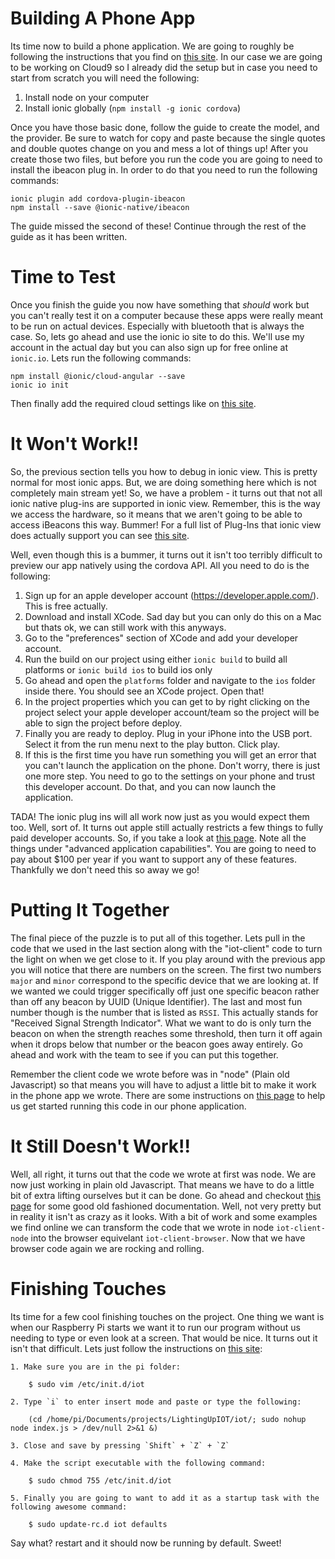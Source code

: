 Building A Phone App
====

Its time now to build a phone application. We are going to roughly be following the instructions that you find on [this site](https://ionicallyspeaking.com/2017/01/16/creating-a-beacon-application-with-ionic-2/). In our case we are going to be working on Cloud9 so I already did the setup but in case you need to start from scratch you will need the following:

1. Install node on your computer
2. Install ionic globally (`npm install -g ionic cordova`)

Once you have those basic done, follow the guide to create the model, and the provider. Be sure to watch for copy and paste because the single quotes and double quotes change on you and mess a lot of things up! After you create those two files, but before you run the code you are going to need to install the ibeacon plug in. In order to do that you need to run the following commands:

    ionic plugin add cordova-plugin-ibeacon
    npm install --save @ionic-native/ibeacon

The guide missed the second of these! Continue through the rest of the guide as it has been written.


Time to Test
=====

Once you finish the guide you now have something that _should_ work but you can't really test it on a computer because these apps were really meant to be run on actual devices. Especially with bluetooth that is always the case. So, lets go ahead and use the ionic io site to do this. We'll use my account in the actual day but you can also sign up for free online at `ionic.io`. Lets run the following commands:

    npm install @ionic/cloud-angular --save
    ionic io init
    
Then finally add the required cloud settings like on [this site](https://docs.ionic.io/setup.html).


It Won't Work!!
=====

So, the previous section tells you how to debug in ionic view. This is pretty normal for most ionic apps. But, we are doing something here which is not completely main stream yet! So, we have a problem - it turns out that not all ionic native plug-ins are supported in ionic view. Remember, this is the way we access the hardware, so it means that we aren't going to be able to access iBeacons this way. Bummer! For a full list of Plug-Ins that ionic view does actually support you can see [this site](https://docs.ionic.io/tools/view/).

Well, even though this is a bummer, it turns out it isn't too terribly difficult to preview our app natively using the cordova API. All you need to do is the following:

1. Sign up for an apple developer account (https://developer.apple.com/). This is free actually.
2. Download and install XCode. Sad day but you can only do this on a Mac but thats ok, we can still work with this anyways.
3. Go to the "preferences" section of XCode and add your developer account.
4. Run the build on our project using either `ionic build` to build all platforms or `ionic build ios` to build ios only
5. Go ahead and open the `platforms` folder and navigate to the `ios` folder inside there. You should see an XCode project. Open that!
6. In the project properties which you can get to by right clicking on the project select your apple developer account/team so the project will be able to sign the project before deploy.
7. Finally you are ready to deploy. Plug in your iPhone into the USB port. Select it from the run menu next to the play button. Click play.
8. If this is the first time you have run something you will get an error that you can't launch the application on the phone. Don't worry, there is just one more step. You need to go to the settings on your phone and trust this developer account. Do that, and you can now launch the application.

TADA! The ionic plug ins will all work now just as you would expect them too. Well, sort of. It turns out apple still actually restricts a few things to fully paid developer accounts. So, if you take a look at [this page](https://developer.apple.com/programs/whats-included/). Note all the things under "advanced application capabilities". You are going to need to pay about $100 per year if you want to support any of these features. Thankfully we don't need this so away we go!

Putting It Together
=====

The final piece of the puzzle is to put all of this together. Lets pull in the code that we used in the last section along with the "iot-client" code to turn the light on when we get close to it. If you play around with the previous app you will notice that there are numbers on the screen. The first two numbers `major` and `minor` correspond to the specific device that we are looking at. If we wanted we could trigger specifically off just one specific beacon rather than off any beacon by UUID (Unique Identifier). The last and most fun number though is the number that is listed as `RSSI`. This actually stands for "Received Signal Strength Indicator". What we want to do is only turn the beacon on when the strength reaches some threshold, then turn it off again when it drops below that number or the beacon goes away entirely. Go ahead and work with the team to see if you can put this together.

Remember the client code we wrote before was in "node" (Plain old Javascript) so that means you will have to adjust a little bit to make it work in the phone app we wrote. There are some instructions on [this page](https://github.com/aws/aws-iot-device-sdk-js#browser-applications) to help us get started running this code in our phone application.


It Still Doesn't Work!!
====

Well, all right,  it turns out that the code we wrote at first was node. We are now just working in plain old Javascript. That means we have to do a little bit of extra lifting ourselves but it can be done. Go ahead and checkout [this page](http://docs.aws.amazon.com/AWSJavaScriptSDK/latest/AWS/Iot.html) for some good old fashioned documentation. Well, not very pretty but in reality it isn't as crazy as it looks. With a bit of work and some examples we find online we can transform the code that we wrote in node `iot-client-node` into the browser equivelant `iot-client-browser`. Now that we have browser code again we are rocking and rolling.



Finishing Touches
====

Its time for a few cool finishing touches on the project. One thing we want is when our Raspberry Pi starts we want it to run our program without us needing to type or even look at a screen. That would be nice. It turns out it isn't that difficult. Lets just follow the instructions on [this site](https://raspberrypi.stackexchange.com/questions/8734/execute-script-on-start-up):

    1. Make sure you are in the pi folder:

        $ sudo vim /etc/init.d/iot

    2. Type `i` to enter insert mode and paste or type the following:

        (cd /home/pi/Documents/projects/LightingUpIOT/iot/; sudo nohup node index.js > /dev/null 2>&1 &)

    3. Close and save by pressing `Shift` + `Z` + `Z`

    4. Make the script executable with the following command:

        $ sudo chmod 755 /etc/init.d/iot

    5. Finally you are going to want to add it as a startup task with the following awesome command:

        $ sudo update-rc.d iot defaults

Say what? restart and it should now be running by default. Sweet!